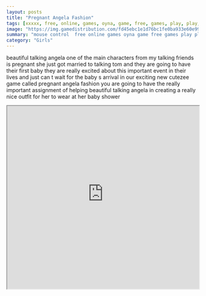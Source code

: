 ```yaml
---
layout: posts
title: "Pregnant Angela Fashion"
tags: [xxxxx, free, online, games, oyna, game, free, games, play, play, games]
image: "https://img.gamedistribution.com/fd45ebc1e1d76bc1fe0ba933e60e9957.jpg"
summary: "mouse control  free online games oyna game free games play play games"
category: "Girls"
---
```


beautiful talking angela one of the main characters from my talking friends is pregnant she just got married to talking tom and they are going to have their first baby they are really excited about this important event in their lives and just can t wait for the baby s arrival in our exciting new cutezee game called pregnant angela fashion you are going to have the really important assignment of helping beautiful talking angela in creating a really nice outfit for her to wear at her baby shower

<iframe width="100%" height="480px;" src="https://flash.gamedistribution.com?game=fd45ebc1e1d76bc1fe0ba933e60e9957"></iframe>